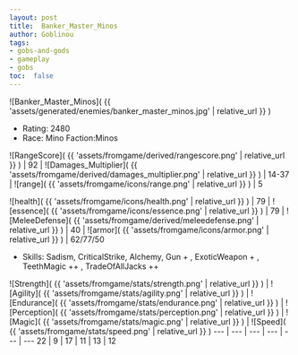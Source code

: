 ```yaml
---
layout: post
title:  Banker_Master_Minos
author: Goblinou
tags:
- gobs-and-gods
- gameplay
- gobs
toc:  false
---
```


![Banker_Master_Minos]( {{ 'assets/generated/enemies/banker_master_minos.jpg' | relative_url }} )
- Rating: 2480
- Race: Mino  Faction:Minos

![RangeScore]( {{ 'assets/fromgame/derived/rangescore.png' | relative_url }} ) | 92 | ![Damages_Multiplier]( {{ 'assets/fromgame/derived/damages_multiplier.png' | relative_url }} ) | 14-37 | ![range]( {{ 'assets/fromgame/icons/range.png' | relative_url }} ) | 5


![health]( {{ 'assets/fromgame/icons/health.png' | relative_url }} ) | 79 | ![essence]( {{ 'assets/fromgame/icons/essence.png' | relative_url }} ) | 79 | ![MeleeDefense]( {{ 'assets/fromgame/derived/meleedefense.png' | relative_url }} ) | 40 | ![armor]( {{ 'assets/fromgame/icons/armor.png' | relative_url }} ) | 62/77/50

* Skills: Sadism, CriticalStrike, Alchemy, Gun + , ExoticWeapon + , TeethMagic ++ , TradeOfAllJacks ++ 

![Strength]( {{ 'assets/fromgame/stats/strength.png' | relative_url }} ) | ![Agility]( {{ 'assets/fromgame/stats/agility.png' | relative_url }} ) | ![Endurance]( {{ 'assets/fromgame/stats/endurance.png' | relative_url }} ) | ![Perception]( {{ 'assets/fromgame/stats/perception.png' | relative_url }} ) | ![Magic]( {{ 'assets/fromgame/stats/magic.png' | relative_url }} ) | ![Speed]( {{ 'assets/fromgame/stats/speed.png' | relative_url }} )
--- | --- | --- | --- | --- | ---
22 | 9 | 17 | 11 | 13 | 12
